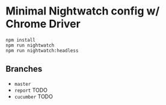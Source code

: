# Minimal Nightwatch config w/ Chrome Driver

```
npm install
npm run nightwatch
npm run nightwatch:headless
```

## Branches

* `master`
* `report` TODO
* `cucumber` TODO

